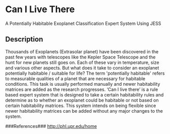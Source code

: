 # Can I Live There
A Potentially Habitable Exoplanet Classification Expert System Using JESS

## Description ##
Thousands of Exoplanets (Extrasolar planet) have been discovered in the past few years with telescopes like the Kepler Space Telescope and the hunt for new planets still goes on. Each of these vary in temperature, size and various other aspects. But what does it take to consider an exoplanet potentially habitable / suitable for life? The term 'potentially habitable' refers to measurable qualities of a planet that are necessary for habitable conditions. This task is usually performed manually and newer habitability matrices are added as the research progresses. ‘Can I live there’ is a rule based expert system that is designed to take a certain habitability rules and determine as to whether an exoplanet could be habitable or not based on certain habitability matrices. This system intends on being flexible since newer habitability matrices can be added without any major changes to the system.

###References###
http://phl.upr.edu/home



